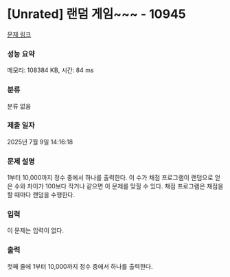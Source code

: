 # [Unrated] 랜덤 게임~~~ - 10945 

[문제 링크](https://www.acmicpc.net/problem/10945) 

### 성능 요약

메모리: 108384 KB, 시간: 84 ms

### 분류

분류 없음

### 제출 일자

2025년 7월 9일 14:16:18

### 문제 설명

<p>1부터 10,000까지 정수 중에서 하나를 출력한다. 이 수가 채점 프로그램이 랜덤으로 얻은 수와 차이가 100보다 작거나 같으면 이 문제를 맞힐 수 있다. 채점 프로그램은 채점을 할 때마다 랜덤을 수행한다.</p>

### 입력 

 <p>이 문제는 입력이 없다.</p>

### 출력 

 <p>첫째 줄에 1부터 10,000까지 정수 중에서 하나를 출력한다.</p>

